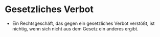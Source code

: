 # Gesetzliches Verbot

- Ein Rechtsgeschäft, das gegen ein gesetzliches Verbot verstößt, ist nichtig, wenn sich nicht aus dem Gesetz ein anderes ergibt.

